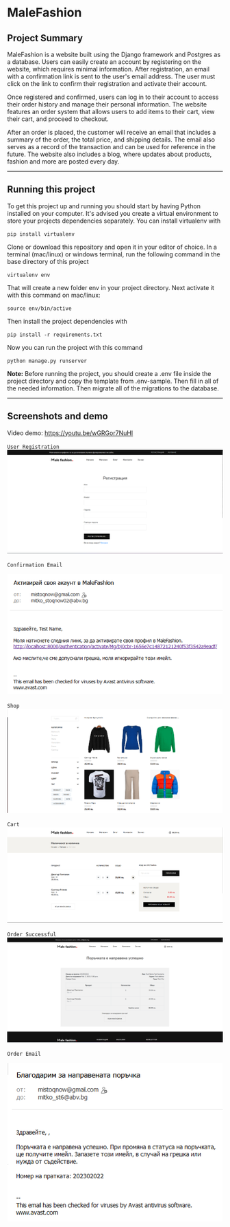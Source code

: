# MaleFashion 

## Project Summary

MaleFashion is a website built using the Django framework and Postgres as a database. Users can easily create an account by registering on the website, which requires minimal information. After registration, an email with a confirmation link is sent to the user's email address. The user must click on the link to confirm their registration and activate their account.

Once registered and confirmed, users can log in to their account to access their order history and manage their personal information. The website features an order system that allows users to add items to their cart, view their cart, and proceed to checkout.

After an order is placed, the customer will receive an email that includes a summary of the order, the total price, and shipping details. The email also serves as a record of the transaction and can be used for reference in the future. The website also includes a blog, where updates about products, fashion and more are posted every day.

---

## Running this project
To get this project up and running you should start by having Python installed on your computer. It's advised you create a virtual environment to store your projects dependencies separately. You can install virtualenv with

```
pip install virtualenv
```
Clone or download this repository and open it in your editor of choice. In a terminal (mac/linux) or windows terminal, run the following command in the base directory of this project
```
virtualenv env
```
That will create a new folder env in your project directory. Next activate it with this command on mac/linux:
```
source env/bin/active
```
Then install the project dependencies with
```
pip install -r requirements.txt
```
Now you can run the project with this command
```
python manage.py runserver
```

**Note:** Before running the project, you should create a .env file inside the project directory and copy the template from .env-sample. Then fill in all of the needed information. Then migrate all of the migrations to the database.

---
## Screenshots and demo

Video demo: https://youtu.be/wGRGor7NuHI

`User Registration`
![Image](https://github.com/mitko-stoyanov/Ecommerce-Store/blob/main/project%20screenshots/register.png)

`Confirmation Email`

![Image](https://github.com/mitko-stoyanov/Ecommerce-Store/blob/main/project%20screenshots/account_activation.png)

`Shop`
![Image](https://github.com/mitko-stoyanov/Ecommerce-Store/blob/main/project%20screenshots/shop.png)

`Cart`
![Image](https://github.com/mitko-stoyanov/Ecommerce-Store/blob/main/project%20screenshots/cart.png)

`Order Successful`
![Image](https://github.com/mitko-stoyanov/Ecommerce-Store/blob/main/project%20screenshots/order_successful.png)

`Order Email`

![Image](https://github.com/mitko-stoyanov/Ecommerce-Store/blob/main/project%20screenshots/register_activation.png)